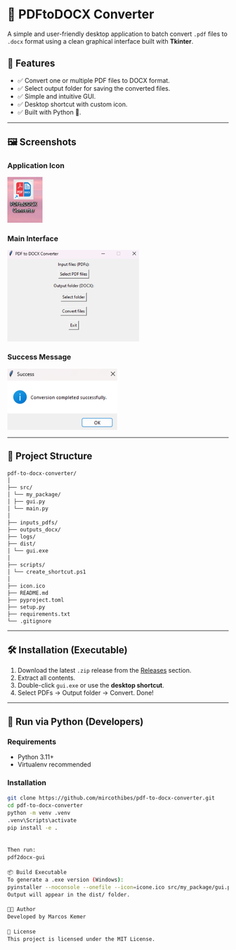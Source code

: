 # 🧩 PDFtoDOCX Converter

A simple and user-friendly desktop application to batch convert `.pdf` files to `.docx` format using a clean graphical interface built with **Tkinter**.

## 🚀 Features

- ✅ Convert one or multiple PDF files to DOCX format.
- ✅ Select output folder for saving the converted files.
- ✅ Simple and intuitive GUI.
- ✅ Desktop shortcut with custom icon.
- ✅ Built with Python 🐍.

---

## 🖼️ Screenshots

### Application Icon
<img src="https://github.com/mircothibes/pdf-to-docx-converter/raw/main/docs/images/icon.png" width="80">

### Main Interface
<img src="https://github.com/mircothibes/pdf-to-docx-converter/raw/main/docs/images/interface.png" width="300">

### Success Message
<img src="https://github.com/mircothibes/pdf-to-docx-converter/raw/main/docs/images/success.png" width="250">

---

## 📁 Project Structure
```
pdf-to-docx-converter/
│
├── src/
│ └── my_package/
│ ├── gui.py
│ └── main.py
│
├── inputs_pdfs/
├── outputs_docx/
├── logs/
├── dist/
│ └── gui.exe
│
├── scripts/
│ └── create_shortcut.ps1
│
├── icon.ico
├── README.md
├── pyproject.toml
├── setup.py
├── requirements.txt
└── .gitignore
```

---

## 🛠️ Installation (Executable)

1. Download the latest `.zip` release from the [Releases](https://github.com/your-username/your-repo-name/releases) section.
2. Extract all contents.
3. Double-click `gui.exe` or use the **desktop shortcut**.
4. Select PDFs → Output folder → Convert. Done!

---

## 🐍 Run via Python (Developers)

### Requirements

- Python 3.11+
- Virtualenv recommended

### Installation

```bash
git clone https://github.com/mircothibes/pdf-to-docx-converter.git
cd pdf-to-docx-converter
python -m venv .venv
.venv\Scripts\activate
pip install -e .


Then run:
pdf2docx-gui

📦 Build Executable
To generate a .exe version (Windows):
pyinstaller --noconsole --onefile --icon=icone.ico src/my_package/gui.py
Output will appear in the dist/ folder.

🧑‍💻 Author
Developed by Marcos Kemer

📄 License
This project is licensed under the MIT License.